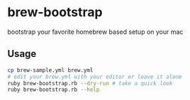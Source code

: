 # brew-bootstrap
bootstrap your favorite homebrew based setup on your mac

## Usage
```sh
cp brew-sample.yml brew.yml
# edit your brew.yml with your editor or leave it alone
ruby brew-bootstrap.rb --dry-run # take a quick look
ruby brew-bootstrap.rb --help
```
